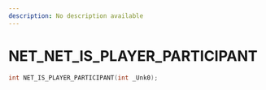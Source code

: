 ```yaml
---
description: No description available 
---
```


# NET\_NET_IS_PLAYER_PARTICIPANT

```cpp
int NET_IS_PLAYER_PARTICIPANT(int _Unk0);
```